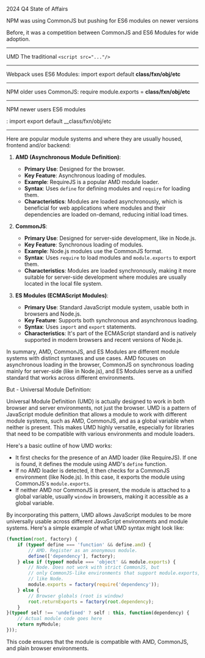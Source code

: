 2024 Q4 State of Affairs

NPM was using CommonJS but pushing for ES6 modules on newer versions

Before, it was a competition between CommonJS and ES6 Modules for wide adoption.

---



UMD
The traditional `<script src="..."/>`

---

Webpack uses ES6 Modules:
import
export default __class/fxn/obj/etc__

---

NPM older uses CommonJS:
require
module.exports = __class/fxn/obj/etc__

---

NPM newer users ES6 modules

:
import
export default __class/fxn/obj/etc

---

Here are popular module systems and where they are usually housed, frontend and/or backend:

1. **AMD (Asynchronous Module Definition)**:
   - **Primary Use**: Designed for the browser.
   - **Key Feature**: Asynchronous loading of modules.
   - **Example**: RequireJS is a popular AMD module loader.
   - **Syntax**: Uses `define` for defining modules and `require` for loading them.
   - **Characteristics**: Modules are loaded asynchronously, which is beneficial for web applications where modules and their dependencies are loaded on-demand, reducing initial load times.

2. **CommonJS**:
   - **Primary Use**: Designed for server-side development, like in Node.js.
   - **Key Feature**: Synchronous loading of modules.
   - **Example**: Node.js modules use the CommonJS format.
   - **Syntax**: Uses `require` to load modules and `module.exports` to export them.
   - **Characteristics**: Modules are loaded synchronously, making it more suitable for server-side development where modules are usually located in the local file system.

3. **ES Modules (ECMAScript Modules)**:
   - **Primary Use**: Standard JavaScript module system, usable both in browsers and Node.js.
   - **Key Feature**: Supports both synchronous and asynchronous loading.
   - **Syntax**: Uses `import` and `export` statements.
   - **Characteristics**: It's part of the ECMAScript standard and is natively supported in modern browsers and recent versions of Node.js.

In summary, AMD, CommonJS, and ES Modules are different module systems with distinct syntaxes and use cases. AMD focuses on asynchronous loading in the browser, CommonJS on synchronous loading mainly for server-side (like in Node.js), and ES Modules serve as a unified standard that works across different environments.

But - Universal Module Definition:

Universal Module Definition (UMD) is actually designed to work in both browser and server environments, not just the browser. UMD is a pattern of JavaScript module definition that allows a module to work with different module systems, such as AMD, CommonJS, and as a global variable when neither is present. This makes UMD highly versatile, especially for libraries that need to be compatible with various environments and module loaders.

Here's a basic outline of how UMD works:

- It first checks for the presence of an AMD loader (like RequireJS). If one is found, it defines the module using AMD's `define` function.
- If no AMD loader is detected, it then checks for a CommonJS environment (like Node.js). In this case, it exports the module using CommonJS's `module.exports`.
- If neither AMD nor CommonJS is present, the module is attached to a global variable, usually `window` in browsers, making it accessible as a global variable.

By incorporating this pattern, UMD allows JavaScript modules to be more universally usable across different JavaScript environments and module systems. Here's a simple example of what UMD syntax might look like:

```javascript
(function(root, factory) {
    if (typeof define === 'function' && define.amd) {
        // AMD. Register as an anonymous module.
        define(['dependency'], factory);
    } else if (typeof module === 'object' && module.exports) {
        // Node. Does not work with strict CommonJS, but
        // only CommonJS-like environments that support module.exports,
        // like Node.
        module.exports = factory(require('dependency'));
    } else {
        // Browser globals (root is window)
        root.returnExports = factory(root.dependency);
    }
}(typeof self !== 'undefined' ? self : this, function(dependency) {
    // Actual module code goes here
    return myModule;
}));
```

This code ensures that the module is compatible with AMD, CommonJS, and plain browser environments.